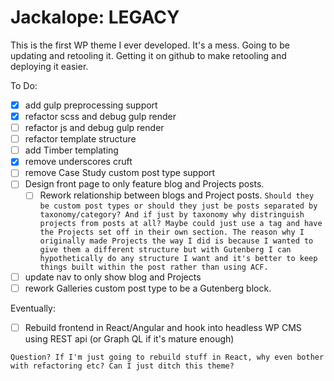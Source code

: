 # Jackalope: LEGACY

This is the first WP theme I ever developed. It's a mess. Going to be updating and retooling it. Getting it on github to make retooling and deploying it easier.

To Do:

- [x] add gulp preprocessing support
- [x] refactor scss and debug gulp render
- [ ] refactor js and debug gulp render
- [ ] refactor template structure
- [ ] add Timber templating
- [x] remove underscores cruft
- [ ] remove Case Study custom post type support
- [ ] Design front page to only feature blog and Projects posts.
  - [ ] Rework relationship between blogs and Project posts.
        `Should they be custom post types or should they just be posts separated by taxonomy/category? And if just by taxonomy why distringuish projects from posts at all? Maybe could just use a tag and have the Projects set off in their own section. The reason why I originally made Projects the way I did is because I wanted to give them a different structure but with Gutenberg I can hypothetically do any structure I want and it's better to keep things built within the post rather than using ACF.`
- [ ] update nav to only show blog and Projects
- [ ] rework Galleries custom post type to be a Gutenberg block. 

Eventually:

- [ ] Rebuild frontend in React/Angular and hook into headless WP CMS using REST api (or Graph QL if it's mature enough)

```
Question? If I'm just going to rebuild stuff in React, why even bother with refactoring etc? Can I just ditch this theme?
```
